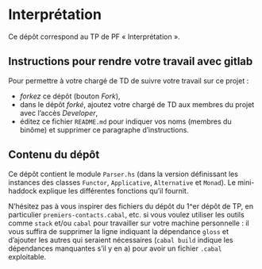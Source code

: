 #   Interprétation

Ce dépôt correspond au TP de PF « Interprétation ».


##  Instructions pour rendre votre travail avec gitlab

Pour permettre à votre chargé de TD de suivre votre travail sur ce projet :

-   *forkez* ce dépôt (bouton _Fork_),
-   dans le dépôt *forké*, ajoutez votre chargé de TD aux membres du
    projet avec l’accès _Developer_,
-   éditez ce fichier `README.md` pour indiquer vos noms (membres du
    binôme) et supprimer ce paragraphe d’instructions.


##  Contenu du dépôt

Ce dépôt contient le module `Parser.hs` (dans la version définissant
les instances des classes `Functor`, `Applicative`, `Alternative` et
`Monad`).
Le mini-haddock explique les différentes fonctions qu’il fournit.

N’hésitez pas à vous inspirer des fichiers du dépôt du 1^er dépôt de
TP, en particulier `premiers-contacts.cabal`, etc. si vous voulez
utiliser les outils comme `stack` et/ou `cabal` pour travailler sur
votre machine personnelle : il vous suffira de supprimer la ligne
indiquant la dépendance `gloss` et d’ajouter les autres qui seraient
nécessaires (`cabal build` indique les dépendances manquantes s’il y
en a) pour avoir un fichier `.cabal` exploitable.
